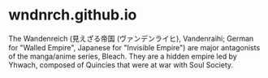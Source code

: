 # wndnrch.github.io
The Wandenreich (見えざる帝国 (ヴァンデンライヒ), Vandenraihi; German for "Walled Empire", Japanese for "Invisible Empire") are major antagonists of the manga/anime series, Bleach. They are a hidden empire led by Yhwach, composed of Quincies that were at war with Soul Society.
